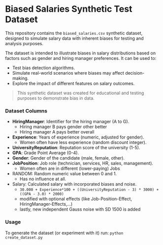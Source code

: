 # Biased Salaries Synthetic Test Dataset
This repository contains the `biased_salaries.csv` synthetic dataset, designed to simulate salary data with inherent biases for testing and analysis purposes.


The dataset is intended to illustrate biases in salary distributions based on factors such as gender and hiring manager preferences. It can be used to:

- Test bias detection algorithms.
- Simulate real-world scenarios where biases may affect decision-making.
- Explore the impact of different features on salary outcomes.

> This synthetic dataset was created for educational and testing purposes to demonstrate bias in data.

### Dataset Columns
- **HiringManager**: Identifier for the hiring manager (A to G).
  - Hiring manager B pays gender other better
  - Hiring manager A pays better overall
- **Experience**: Years of experience (numeric, adjusted for gender).
    - Women often have less experience (random discount integer).
- **UniversityReputation**: Reputation score of the university (1-5).
- **GPA**: Grade Point Average (0-4).
- **Gender**: Gender of the candidate (male, female, other).
- **JobPosition**: Job role (technician, services, HR, sales, management).
    - Women often are in different (lower-paying) Jobs
- RANDOM: Random numeric value between 0 and 1.
  - Has no influence at all.
- Salary: Calculated salary with incorporated biases and noise.
  - `30.000 + Experience*100 + ((UniversityReputation - 3) * 3000) + ((GPA - 3.0) * 2000)`
  -  modified with optional effects (like Job-Position-Effect, HiringManager-Effects,...) 
  - lastly, new independent Gauss noise with SD 1500 is added

### Usage
To generate the dataset (or experiment with it) run:
`python create_dataset.py`
